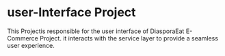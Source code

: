 # user-Interface Project
This Projectis responsible for  the user interface of DiasporaEat E-Commerce Project. it interacts with the service layer to provide a seamless user experience.
